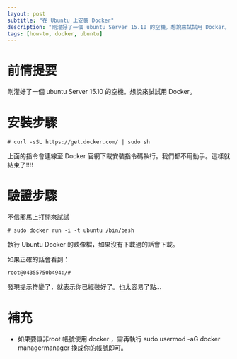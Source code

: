 ```yaml
---
layout: post
subtitle: "在 Ubuntu 上安裝 Docker"
description: "剛灌好了一個 ubuntu Server 15.10 的空機。想說來試試用 Docker。"
tags: [how-to, docker, ubuntu]
---
```


# 前情提要

剛灌好了一個 ubuntu Server 15.10 的空機。想說來試試用 Docker。


# 安裝步驟

` # curl -sSL https://get.docker.com/ | sudo sh `

上面的指令會連線至 Docker 官網下載安裝指令碼執行。我們都不用動手。這樣就結束了!!!!


# 驗證步驟   

不信邪馬上打開來試試 

`# sudo docker run -i -t ubuntu /bin/bash`

執行 Ubuntu Docker 的映像檔，如果沒有下載過的話會下載。

如果正確的話會看到：

`root@04355750b494:/#`

發現提示符變了，就表示你已經裝好了。也太容易了點…


# 補充

* 如果要讓非root 帳號使用 docker ，需再執行 sudo usermod -aG docker managermanager 換成你的帳號即可。

